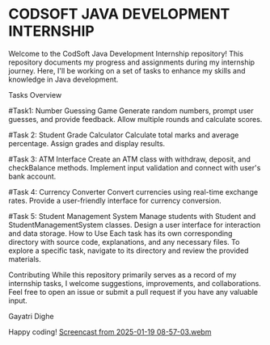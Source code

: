 # CODSOFT JAVA DEVELOPMENT INTERNSHIP


Welcome to the CodSoft Java Development Internship repository! This repository documents my progress and assignments during my internship journey. Here, I'll be working on a set of tasks to enhance my skills and knowledge in Java development.

Tasks Overview

#Task1: Number Guessing Game
Generate random numbers, prompt user guesses, and provide feedback.
Allow multiple rounds and calculate scores.

#Task 2: Student Grade Calculator
Calculate total marks and average percentage.
Assign grades and display results.

#Task 3: ATM Interface
Create an ATM class with withdraw, deposit, and checkBalance methods.
Implement input validation and connect with user's bank account.

#Task 4: Currency Converter
Convert currencies using real-time exchange rates.
Provide a user-friendly interface for currency conversion.

#Task 5: Student Management System
Manage students with Student and StudentManagementSystem classes.
Design a user interface for interaction and data storage.
How to Use
Each task has its own corresponding directory with source code, explanations, and any necessary files. To explore a specific task, navigate to its directory and review the provided materials.

Contributing
While this repository primarily serves as a record of my internship tasks, I welcome suggestions, improvements, and collaborations. Feel free to open an issue or submit a pull request if you have any valuable input.

Gayatri Dighe

Happy coding!
[Screencast from 2025-01-19 08-57-03.webm](https://github.com/user-attachments/assets/aa15d6d9-7ca9-48f8-a66f-d4a6a8c2fa96)

